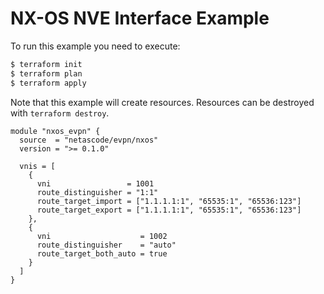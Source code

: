 <!-- BEGIN_TF_DOCS -->
# NX-OS NVE Interface Example

To run this example you need to execute:

```bash
$ terraform init
$ terraform plan
$ terraform apply
```

Note that this example will create resources. Resources can be destroyed with `terraform destroy`.

```hcl
module "nxos_evpn" {
  source  = "netascode/evpn/nxos"
  version = ">= 0.1.0"

  vnis = [
    {
      vni                 = 1001
      route_distinguisher = "1:1"
      route_target_import = ["1.1.1.1:1", "65535:1", "65536:123"]
      route_target_export = ["1.1.1.1:1", "65535:1", "65536:123"]
    },
    {
      vni                    = 1002
      route_distinguisher    = "auto"
      route_target_both_auto = true
    }
  ]
}
```
<!-- END_TF_DOCS -->